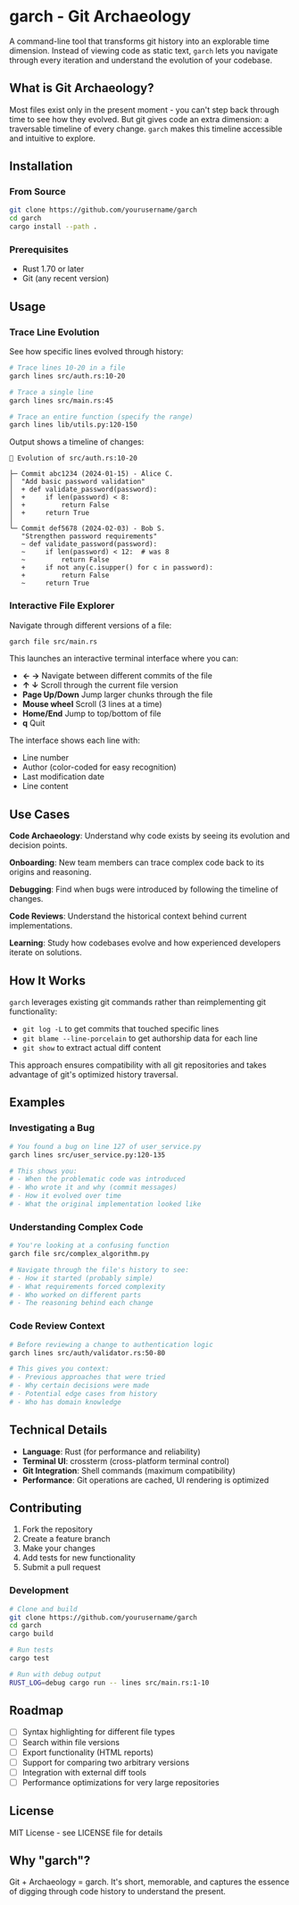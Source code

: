# garch - Git Archaeology

A command-line tool that transforms git history into an explorable time dimension. Instead of viewing code as static text, `garch` lets you navigate through every iteration and understand the evolution of your codebase.

## What is Git Archaeology?

Most files exist only in the present moment - you can't step back through time to see how they evolved. But git gives code an extra dimension: a traversable timeline of every change. `garch` makes this timeline accessible and intuitive to explore.

## Installation

### From Source

```bash
git clone https://github.com/yourusername/garch
cd garch
cargo install --path .
```

### Prerequisites

- Rust 1.70 or later
- Git (any recent version)

## Usage

### Trace Line Evolution

See how specific lines evolved through history:

```bash
# Trace lines 10-20 in a file
garch lines src/auth.rs:10-20

# Trace a single line
garch lines src/main.rs:45

# Trace an entire function (specify the range)
garch lines lib/utils.py:120-150
```

Output shows a timeline of changes:

```
📜 Evolution of src/auth.rs:10-20

├─ Commit abc1234 (2024-01-15) - Alice C.
│  "Add basic password validation"
│  + def validate_password(password):
│  +     if len(password) < 8:
│  +         return False
│  +     return True
│
└─ Commit def5678 (2024-02-03) - Bob S.
   "Strengthen password requirements" 
   ~ def validate_password(password):
   ~     if len(password) < 12:  # was 8
   ~         return False
   +     if not any(c.isupper() for c in password):
   +         return False
   ~     return True
```

### Interactive File Explorer

Navigate through different versions of a file:

```bash
garch file src/main.rs
```

This launches an interactive terminal interface where you can:

- **← →** Navigate between different commits of the file
- **↑ ↓** Scroll through the current file version  
- **Page Up/Down** Jump larger chunks through the file
- **Mouse wheel** Scroll (3 lines at a time)
- **Home/End** Jump to top/bottom of file
- **q** Quit

The interface shows each line with:
- Line number
- Author (color-coded for easy recognition)
- Last modification date
- Line content

## Use Cases

**Code Archaeology**: Understand why code exists by seeing its evolution and decision points.

**Onboarding**: New team members can trace complex code back to its origins and reasoning.

**Debugging**: Find when bugs were introduced by following the timeline of changes.

**Code Reviews**: Understand the historical context behind current implementations.

**Learning**: Study how codebases evolve and how experienced developers iterate on solutions.

## How It Works

`garch` leverages existing git commands rather than reimplementing git functionality:

- `git log -L` to get commits that touched specific lines
- `git blame --line-porcelain` to get authorship data for each line
- `git show` to extract actual diff content

This approach ensures compatibility with all git repositories and takes advantage of git's optimized history traversal.

## Examples

### Investigating a Bug

```bash
# You found a bug on line 127 of user_service.py
garch lines src/user_service.py:120-135

# This shows you:
# - When the problematic code was introduced
# - Who wrote it and why (commit messages)
# - How it evolved over time
# - What the original implementation looked like
```

### Understanding Complex Code

```bash
# You're looking at a confusing function
garch file src/complex_algorithm.py

# Navigate through the file's history to see:
# - How it started (probably simple)
# - What requirements forced complexity
# - Who worked on different parts
# - The reasoning behind each change
```

### Code Review Context

```bash
# Before reviewing a change to authentication logic
garch lines src/auth/validator.rs:50-80

# This gives you context:
# - Previous approaches that were tried
# - Why certain decisions were made
# - Potential edge cases from history
# - Who has domain knowledge
```

## Technical Details

- **Language**: Rust (for performance and reliability)
- **Terminal UI**: crossterm (cross-platform terminal control)
- **Git Integration**: Shell commands (maximum compatibility)
- **Performance**: Git operations are cached, UI rendering is optimized

## Contributing

1. Fork the repository
2. Create a feature branch
3. Make your changes
4. Add tests for new functionality
5. Submit a pull request

### Development

```bash
# Clone and build
git clone https://github.com/yourusername/garch
cd garch
cargo build

# Run tests
cargo test

# Run with debug output
RUST_LOG=debug cargo run -- lines src/main.rs:1-10
```

## Roadmap

- [ ] Syntax highlighting for different file types
- [ ] Search within file versions
- [ ] Export functionality (HTML reports)
- [ ] Support for comparing two arbitrary versions
- [ ] Integration with external diff tools
- [ ] Performance optimizations for very large repositories

## License

MIT License - see LICENSE file for details

## Why "garch"?

Git + Archaeology = garch. It's short, memorable, and captures the essence of digging through code history to understand the present.